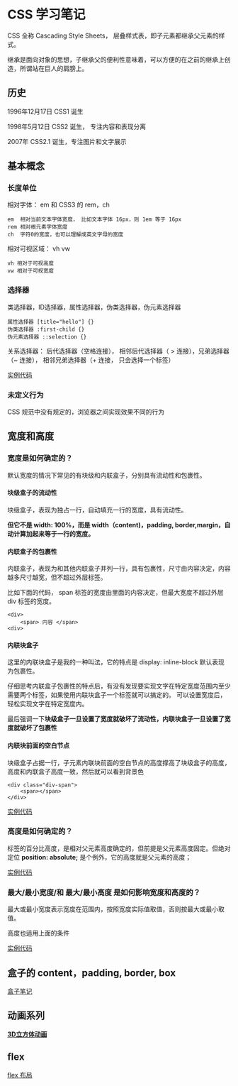 # CSS 学习笔记

CSS 全称 Cascading Style Sheets， 层叠样式表，即子元素都继承父元素的样式。

继承是面向对象的思想，子继承父的便利性意味着，可以方便的在之前的继承上创造，所谓站在巨人的肩膀上。

## 历史

1996年12月17日 CSS1 诞生

1998年5月12日 CSS2 诞生， 专注内容和表现分离

2007年 CSS2.1 诞生，专注图片和文字展示

## 基本概念

### 长度单位

相对字体： em 和 CSS3 的 rem，ch

    em  相对当前文本字体宽度， 比如文本字体 16px，则 1em 等于 16px
    rem 相对根元素字体宽度
    ch  字符0的宽度，也可以理解成英文字母的宽度

相对可视区域： vh vw

    vh 相对于可视高度
    vw 相对于可视宽度

### 选择器

类选择器，ID选择器，属性选择器，伪类选择器，伪元素选择器

    属性选择器 [title="hello"] {}
    伪类选择器 :first-child {}
    伪元素选择器 ::selection {}

关系选择器： 后代选择器（空格连接）， 相邻后代选择器（ > 连接），兄弟选择器（~ 连接）， 相邻兄弟选择器（+ 连接， 只会选择一个标签） 

[实例代码](./note/base/select.html)

### 未定义行为

CSS 规范中没有规定的，浏览器之间实现效果不同的行为

## 宽度和高度

### 宽度是如何确定的？

默认宽度的情况下常见的有块级和内联盒子，分别具有流动性和包裹性。

#### 块级盒子的流动性

块级盒子，表现为独占一行，自动填充一行的宽度，具有流动性。

**但它不是 width: 100%，而是 width（content)，padding, border,margin，自动计算加起来等于一行的宽度。**

#### 内联盒子的包裹性

内联盒子，表现为和其他内联盒子并列一行，具有包裹性，尺寸由内容决定，内容越多尺寸越宽，但不超过外层标签。

比如下面的代码， span 标签的宽度由里面的内容决定，但最大宽度不超过外层 div 标签的宽度。

    <div>
        <span> 内容 </span>
    <div>

#### 内联块盒子

这里的内联块盒子是我的一种叫法，它的特点是 display: inline-block 默认表现为包裹性。

仔细思考内联盒子包裹性的特点后，有没有发现要实现文字在特定宽度范围内至少需要两个标签，如果使用内联块盒子一个标签就可以搞定的。
可以设置宽度后，轻松实现文字在特定宽度内。

最后强调一下**块级盒子一旦设置了宽度就破坏了流动性，内联块盒子一旦设置了宽度就破坏了包裹性**

#### 内联块前面的空白节点

块级盒子占据一行，子元素内联块前面的空白节点的高度撑高了块级盒子的高度，高度和内联盒子高度一致，然后就可以看到背景色 

    <div class="div-span">
        <span></span>
    </div>

[实例代码](./note/base/width.html)


### 高度是如何确定的？


标签的百分比高度，是相对父元素高度确定的，但前提是父元素高度固定。但绝对定位 **position: absolute;** 是个例外，它的高度就是父元素的高度；

[实例代码](./note/base/height.html)


### 最大/最小宽度/和 最大/最小高度 是如何影响宽度和高度的？

最大或最小宽度表示宽度在范围内，按照宽度实际值取值，否则按最大或最小取值。

高度也适用上面的条件

[实例代码](./note/base/min-max.html)

## 盒子的 content，padding, border, box

[盒子笔记](./box)

## 动画系列

[**3D立方体动画**](./animation/3d/cube.html)

## flex

[flex 布局](./flex/instance/flex.md)